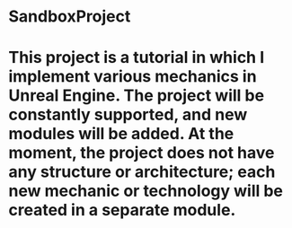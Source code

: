 # SandboxProject
# This project is a tutorial in which I implement various mechanics in Unreal Engine. The project will be constantly supported, and new modules will be added. At the moment, the project does not have any structure or architecture; each new mechanic or technology will be created in a separate module.